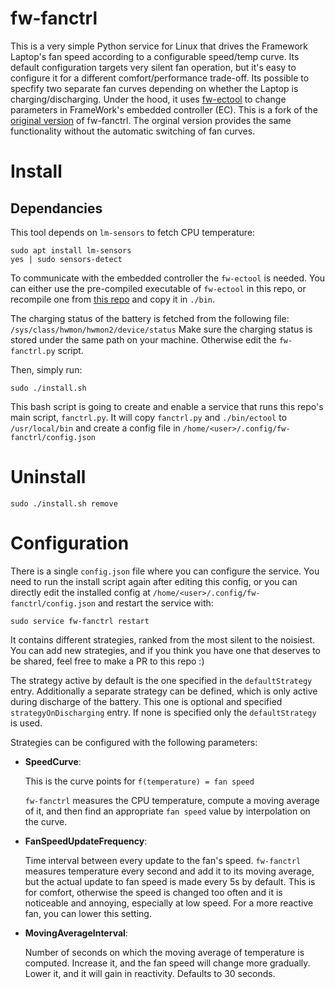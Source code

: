 # fw-fanctrl

This is a very simple Python service for Linux that drives the Framework Laptop's fan speed according to a configurable speed/temp curve.
Its default configuration targets very silent fan operation, but it's easy to configure it for a different comfort/performance trade-off.
Its possible to specfify two separate fan curves depending on whether the Laptop is charging/discharging.
Under the hood, it uses [fw-ectool](https://github.com/DHowett/fw-ectool) to change parameters in FrameWork's embedded controller (EC).
This is a fork of the [original version](https://github.com/TamtamHero/fw-fanctrl.git) of fw-fanctrl. The orginal version provides the same functionality without the automatic switching of fan curves.

# Install

## Dependancies
This tool depends on `lm-sensors` to fetch CPU temperature:
```
sudo apt install lm-sensors
yes | sudo sensors-detect
```

To communicate with the embedded controller the `fw-ectool` is needed. You can either use the pre-compiled executable of `fw-ectool` in this repo, or recompile one from [this repo](https://github.com/DHowett/fw-ectool) and copy it in `./bin`.

The charging status of the battery is fetched from the following file:
`/sys/class/hwmon/hwmon2/device/status`
Make sure the charging status is stored under the same path on your machine. Otherwise edit the `fw-fanctrl.py` script.

Then, simply run:
```
sudo ./install.sh
```

This bash script is going to create and enable a service that runs this repo's main script, `fanctrl.py`.
It will copy `fanctrl.py` and `./bin/ectool` to `/usr/local/bin` and create a config file in `/home/<user>/.config/fw-fanctrl/config.json`

# Uninstall
```
sudo ./install.sh remove
```

# Configuration

There is a single `config.json` file where you can configure the service. You need to run the install script again after editing this config, or you can directly edit the installed config at `/home/<user>/.config/fw-fanctrl/config.json` and restart the service with:

```
sudo service fw-fanctrl restart
```

It contains different strategies, ranked from the most silent to the noisiest. You can add new strategies, and if you think you have one that deserves to be shared, feel free to make a PR to this repo :)

The strategy active by default is the one specified in the `defaultStrategy` entry. Additionally a separate strategy can be defined, which is only active during discharge of the battery. This one is optional and specified `strategyOnDischarging` entry. If none is specified only the `defaultStrategy` is used.

Strategies can be configured with the following parameters:

- **SpeedCurve**:

    This is the curve points for `f(temperature) = fan speed`

    `fw-fanctrl` measures the CPU temperature, compute a moving average of it, and then find an appropriate `fan speed` value by interpolation on the curve.

- **FanSpeedUpdateFrequency**:

    Time interval between every update to the fan's speed. `fw-fanctrl` measures temperature every second and add it to its moving average, but the actual update to fan speed is made every 5s by default. This is for comfort, otherwise the speed is changed too often and it is noticeable and annoying, especially at low speed.
    For a more reactive fan, you can lower this setting.

- **MovingAverageInterval**:

    Number of seconds on which the moving average of temperature is computed. Increase it, and the fan speed will change more gradually. Lower it, and it will gain in reactivity. Defaults to 30 seconds.
